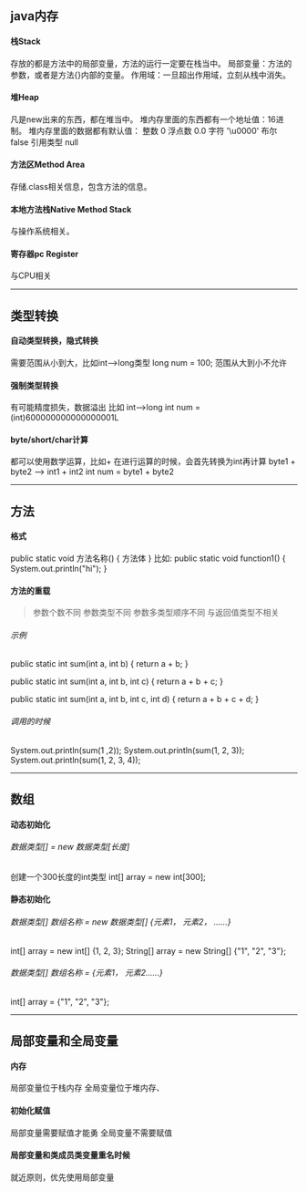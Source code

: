 ## java内存
#### 栈Stack
存放的都是方法中的局部变量，方法的运行一定要在栈当中。
局部变量：方法的参数，或者是方法{}内部的变量。
作用域：一旦超出作用域，立刻从栈中消失。

#### 堆Heap
凡是new出来的东西，都在堆当中。
堆内存里面的东西都有一个地址值：16进制。
堆内存里面的数据都有默认值：
整数 0
浮点数 0.0
字符 '\u0000'
布尔 false
引用类型 null

#### 方法区Method Area
存储.class相关信息，包含方法的信息。

#### 本地方法栈Native Method Stack
与操作系统相关。

#### 寄存器pc Register
与CPU相关


---

## 类型转换
#### 自动类型转换，隐式转换
需要范围从小到大，比如int-->long类型
long num = 100;
范围从大到小不允许
#### 强制类型转换
有可能精度损失，数据溢出
比如 int-->long
int num = (int)600000000000000001L
#### byte/short/char计算
都可以使用数学运算，比如+
在进行运算的时候，会首先转换为int再计算
byte1 + byte2 --> int1 + int2
int num = byte1 + byte2

---

## 方法
#### 格式
public static void 方法名称() {
    方法体
}
比如:
public static void function1() {
    System.out.println("hi");
}
#### 方法的重载
> 参数个数不同
> 参数类型不同
> 参数多类型顺序不同
> 与返回值类型不相关
###### 示例
public static int sum(int a, int b) {
    return a + b;
}

public static int sum(int a, int b, int c) {
    return a + b + c;
}

public static int sum(int a, int b, int c, int d) {
    return a + b + c + d;
}

###### 调用的时候
System.out.println(sum(1 ,2));
System.out.println(sum(1, 2, 3));
System.out.println(sum(1, 2, 3, 4));

---

## 数组
#### 动态初始化
###### 数据类型[] = new 数据类型[长度]
创建一个300长度的int类型
int[] array = new int[300];
#### 静态初始化
###### 数据类型[] 数组名称 = new 数据类型[] {元素1， 元素2， ……}
int[] array = new int[] {1, 2, 3};
String[] array = new String[] {"1", "2", "3"};
###### 数据类型[] 数组名称 = {元素1， 元素2……}
int[] array = {"1", "2", "3"};

---
## 局部变量和全局变量
#### 内存
局部变量位于栈内存
全局变量位于堆内存、
#### 初始化赋值
局部变量需要赋值才能勇
全局变量不需要赋值
#### 局部变量和类成员类变量重名时候
就近原则，优先使用局部变量